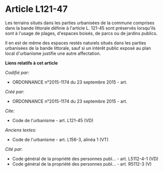 # Article L121-47

Les terrains situés dans les parties urbanisées de la commune comprises dans la bande littorale définie à l'article L. 121-45
sont préservés lorsqu'ils sont à l'usage de plages, d'espaces boisés, de parcs ou de jardins publics. 

Il en est de même des espaces restés naturels situés dans les parties urbanisées de la bande littorale, sauf si un intérêt
public exposé au plan local d'urbanisme justifie une autre affectation.

**Liens relatifs à cet article**

_Codifié par_:

  - ORDONNANCE n°2015-1174 du 23 septembre 2015 - art.

_Créé par_:

  - ORDONNANCE n°2015-1174 du 23 septembre 2015 - art.

_Cite_:

  - Code de l'urbanisme - art. L121-45 (VD)

_Anciens textes_:

  - Code de l'urbanisme - art. L156-3, alinéa 1 (VT)

_Cité par_:

  - Code général de la propriété des personnes publ... - art. L5112-4-1 (VD)
  - Code général de la propriété des personnes publ... - art. R5112-3 (V)
